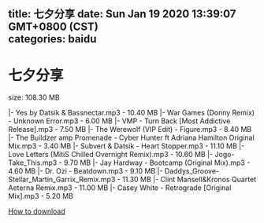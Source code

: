 
title: 七夕分享
date: Sun Jan 19 2020 13:39:07 GMT+0800 (CST)    
categories: baidu
---

# 七夕分享
size: 108.30 MB
 
 
|- Yes by Datsik & Bassnectar.mp3 - 10.40 MB
|- War Games (Donny Remix) - Unknown Error.mp3 - 6.00 MB
|- VMP - Turn Back [Most Addictive Release].mp3 - 7.50 MB
|- The Werewolf (VIP Edit) - Figure.mp3 - 8.40 MB
|- The Buildzer amp Promenade - Cyber Hunter ft Adriana Hamilton Original Mix.mp3 - 3.40 MB
|- Subvert & Datsik - Heart Stopper.mp3 - 11.10 MB
|- Love Letters (MitiS Chilled Overnight Remix).mp3 - 10.60 MB
|- Jogo-Take_This.mp3 - 9.70 MB
|- Jay Hardway - Bootcamp (Original Mix).mp3 - 4.60 MB
|- Dr. Ozi - Beatdown.mp3 - 9.10 MB
|- Daddys_Groove-Stellar_Martin_Garrix_Remix.mp3 - 11.30 MB
|- Clint Mansell&Kronos Quartet Aeterna Remix.mp3 - 11.00 MB
|- Casey White - Retrograde [Original Mix].mp3 - 5.20 MB

[How to download](https://bpcam.bemobtrk.com/go/2ceec3aa-1ca2-46d6-b9ff-aaa5c184517c?jno=4442)